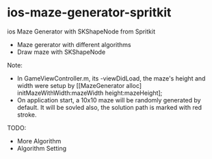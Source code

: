 # ios-maze-generator-spritkit
ios Maze Generator with SKShapeNode from Spritkit

- Maze gererator with different algorithms
- Draw maze with SKShapeNode

Note:
- In GameViewController.m, its -viewDidLoad, the maze's height and width were setup by [[MazeGenerator alloc] initMazeWithWidth:mazeWidth height:mazeHeight];
- On application start, a 10x10 maze will be randomly generated by default. It will be sovled also, the solution path is marked with red stroke.

TODO:
- More Algorithm
- Algorithm Setting
